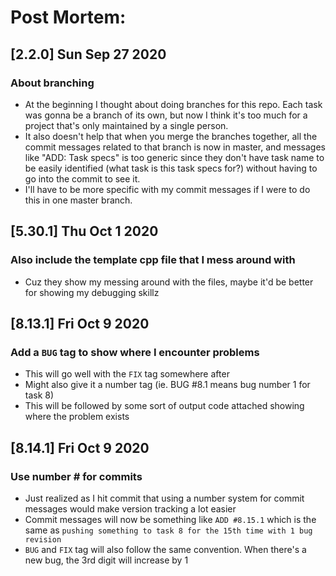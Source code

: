 # Post Mortem:

## **[2.2.0]** Sun Sep 27 2020
### About branching
* At the beginning I thought about doing branches for this repo. Each task was gonna be a branch of its own, but now I think it's too much for a project that's only maintained by a single person.
* It also doesn't help that when you merge the branches together, all the commit messages related to that branch is now in master, 
and messages like "ADD: Task specs" is too generic since they don't have task name to be easily identified (what task is this task specs for?) without having to go into the commit to see it.
* I'll have to be more specific with my commit messages if I were to do this in one master branch.

## **[5.30.1]** Thu Oct 1 2020
### Also include the template cpp file that I mess around with
* Cuz they show my messing around with the files, maybe it'd be better for showing my debugging skillz

## **[8.13.1]** Fri Oct 9 2020
### Add a `BUG` tag to show where I encounter problems
* This will go well with the `FIX` tag somewhere after
* Might also give it a number tag (ie. BUG #8.1 means bug number 1 for task 8)
* This will be followed by some sort of output code attached showing where the problem exists

## **[8.14.1]** Fri Oct 9 2020
### Use number # for commits
* Just realized as I hit commit that using a number system for commit messages would make version tracking a lot easier
* Commit messages will now be something like `ADD #8.15.1` which is the same as `pushing something to task 8 for the 15th time with 1 bug revision`
* `BUG` and `FIX` tag will also follow the same convention. When there's a new bug, the 3rd digit will increase by 1